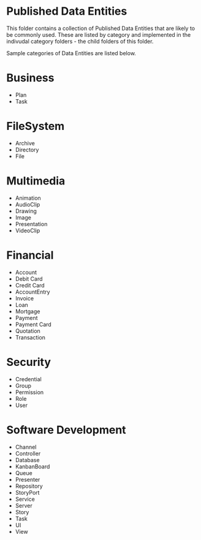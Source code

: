 # Published Data Entities

This folder contains a collection of Published Data Entities that are likely
to be commonly used. These are listed by category and implemented in the 
indivudal category folders - the child folders of this folder.

Sample categories of Data Entities are listed below.

# Business

- Plan
- Task

# FileSystem

- Archive
- Directory
- File

# Multimedia

- Animation
- AudioClip
- Drawing
- Image
- Presentation
- VideoClip

# Financial

- Account
- Debit Card
- Credit Card
- AccountEntry
- Invoice
- Loan
- Mortgage
- Payment
- Payment Card
- Quotation
- Transaction

# Security

- Credential
- Group
- Permission
- Role
- User

# Software Development

- Channel
- Controller
- Database
- KanbanBoard
- Queue
- Presenter
- Repository
- StoryPort
- Service
- Server
- Story
- Task
- UI
- View


